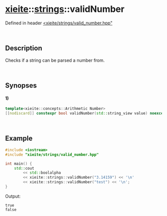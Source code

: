 # [xieite](../../xieite.md)\:\:[strings](../../strings.md)\:\:validNumber
Defined in header [<xieite/strings/valid_number.hpp"](../../../include/xieite/strings/valid_number.hpp)

&nbsp;

## Description
Checks if a string can be parsed a number from.

&nbsp;

## Synopses
#### 1)
```cpp
template<xieite::concepts::Arithmetic Number>
[[nodiscard]] constexpr bool validNumber(std::string_view value) noexcept;
```

&nbsp;

## Example
```cpp
#include <iostream>
#include "xieite/strings/valid_number.hpp"

int main() {
    std::cout
        << std::boolalpha
        << xieite::strings::validNumber("3.14159") << '\n'
        << xieite::strings::validNumber("test") << '\n';
}
```
Output:
```
true
false
```
